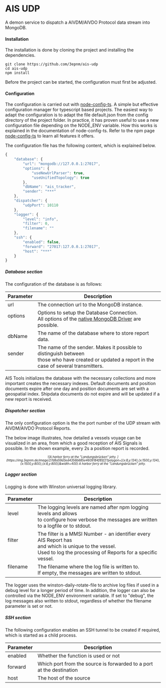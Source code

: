 # AIS UDP

A demon service to dispatch a AIVDM/AIVDO Protocol data stream into MongoDB.

#### Installation
The installation is done by cloning the project and installing the dependencies.
```
git clone https://github.com/3epnm/ais-udp
cd ais-udp
npm install
```
Before the project can be started, the configuration must first be adjusted.

#### Configuration
The configuration is carried out with [node-config-ts](https://www.npmjs.com/package/node-config-ts). A simple but effective configuration manager for typescript based projects. The easiest way to adapt the configuration is to adapt the file default.json from the config directory of the project folder. In practice, it has proven useful to use a new configuration file depending on the NODE_ENV variable. How this works is explained in the documentation of node-config-ts. Refer to the npm page [node-config-ts](https://www.npmjs.com/package/node-config-ts) to learn all features it offers. 

The configuration file has the following content, which is explained below.
```javascript
{
    "database": {
        "url": "mongodb://127.0.0.1:27017",
        "options": {
            "useNewUrlParser": true,
            "useUnifiedTopology": true
        },
        "dbName": "ais_tracker",
        "sender": "***"
    },
    "dispatcher": {
        "udpPort": 10110
    },
    "logger": {
        "level": "info",
        "filter": 0,
        "filename": ""
    },
    "ssh": {
        "enabled": false,
        "forward": "27017:127.0.0.1:27017",
        "host": "***"
    }
}
```
##### Database section
The configuration of the database is as follows:

|Parameter|Description|
|--|--|
|url|The connection url to the MongoDB instance.|
|options<br><br>|Options to setup the Database Connection.<br>All options of the [native MongoDB Driver](https://mongodb.github.io/node-mongodb-native/3.5/api/) are possible.|
|dbName|The name of the database where to store report data.|
|sender<br><br>|The name of the sender. Makes it possible to distinguish between<br>those who have created or updated a report in the case of several transmitters.|

AIS Tools initializes the database with the necessary collections and more important creates the necessary indexes. Default documents and position documents expire after one day and position documents are set with a geospatial index. Shipdata documents do not expire and will be updated if a new report is received.

##### Dispatcher section
The only configuration option is the the port number of the UDP stream with AIVDM/AIVDO Protocol Reports.

The below image illustrates, how detailed a vessels voyage can be visualized in an area, from which a good reception of AIS Signals is possible. In the shown example, every 2s a position report is recorded.
<p style="text-align: center; margin-bottom: 0;font-size: 70%;font-style: italic;">![A harbor ferry at the "Landungsbrücken" jetty.
](https://img.3epnm.de/image/27d8a59d3ed4356b685e4609184f85f2?polygon=[{x:8,y:134},{x:1500,y:134},{x:1500,y:800},{x:8,y:800}]&width=400)
A harbor ferry at the "Landungsbrücken" jetty.
</p>
 
##### Logger section
Logging is done with Winston universal logging library. 

|Parameter|Description|
|--|--|
|level<br><br>|The logging levels are named after npm logging levels and allows<br>to configure how verbose the messages are written to a logfile or to stdout.|
|filter<br><br><br>|The filter is a MMSI Number - an identifier every AIS Report has<br>and which is unique to the vessel.<br>Used to log the processing of Reports for a specific vessel.|
|filename<br><br>|The filename where the log file is written to.<br>If empty, the messages are written to stdout.|

The logger uses the winston-daily-rotate-file to archive log files if used in a debug level for a longer period of time. In addition, the logger can also be controlled via the NODE_ENV environment variable. If set to "debug", the log messages also written to stdout, regardless of whether the filename parameter is set or not.

##### SSH section
The following configuration enables an SSH tunnel to be created if required, which is started as a child process.

|Parameter|Description|
|--|--|
|enabled|Whether the function is used or not|
|forward|Which port from the source is forwarded to a port at the destination|
|host|The host of the source|
